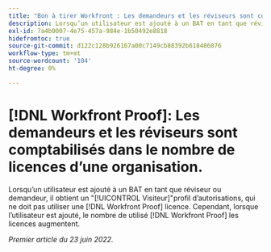 ```yaml
---
title: "Bon à tirer Workfront : Les demandeurs et les réviseurs sont comptabilisés dans le nombre de licences d’une organisation."
description: Lorsqu’un utilisateur est ajouté à un BAT en tant que réviseur ou demandeur, il obtient un profil d’autorisations Visiteur , qui ne doit pas utiliser de licence de BAT. Cependant, lorsque l’utilisateur est ajouté, le nombre de licences de BAT utilisées augmente.
exl-id: 7a4b0007-4e75-457a-984e-1b50492e8818
hidefromtoc: true
source-git-commit: d122c128b926167a00c7149cb88392b618486876
workflow-type: tm+mt
source-wordcount: '104'
ht-degree: 0%

---
```


# [!DNL Workfront Proof]: Les demandeurs et les réviseurs sont comptabilisés dans le nombre de licences d’une organisation.

Lorsqu’un utilisateur est ajouté à un BAT en tant que réviseur ou demandeur, il obtient un &quot;[!UICONTROL Visiteur]&quot;profil d’autorisations, qui ne doit pas utiliser une [!DNL Workfront Proof] licence. Cependant, lorsque l’utilisateur est ajouté, le nombre de utilisé [!DNL Workfront Proof] les licences augmentent.

_Premier article du 23 juin 2022._
